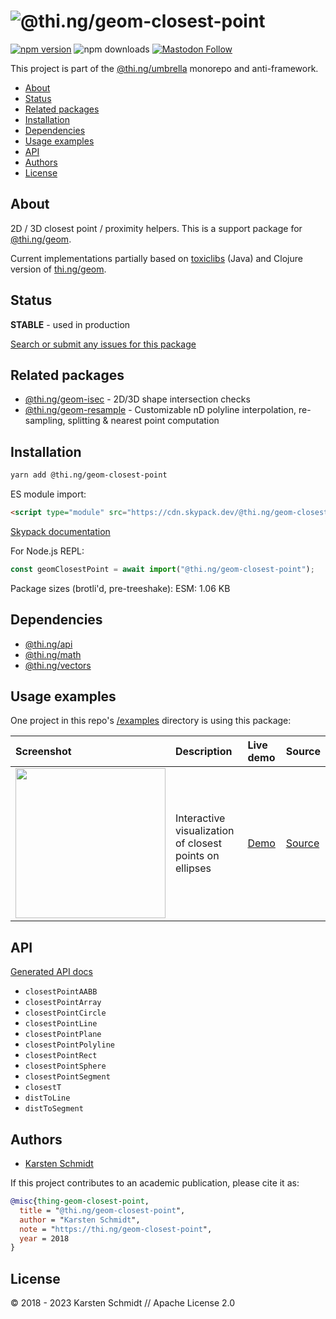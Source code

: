 <!-- This file is generated - DO NOT EDIT! -->
<!-- Please see: https://github.com/thi-ng/umbrella/blob/develop/CONTRIBUTING.md#changes-to-readme-files -->

# ![@thi.ng/geom-closest-point](https://media.thi.ng/umbrella/banners-20230807/thing-geom-closest-point.svg?c67168f1)

[![npm version](https://img.shields.io/npm/v/@thi.ng/geom-closest-point.svg)](https://www.npmjs.com/package/@thi.ng/geom-closest-point)
![npm downloads](https://img.shields.io/npm/dm/@thi.ng/geom-closest-point.svg)
[![Mastodon Follow](https://img.shields.io/mastodon/follow/109331703950160316?domain=https%3A%2F%2Fmastodon.thi.ng&style=social)](https://mastodon.thi.ng/@toxi)

This project is part of the
[@thi.ng/umbrella](https://github.com/thi-ng/umbrella/) monorepo and anti-framework.

- [About](#about)
- [Status](#status)
- [Related packages](#related-packages)
- [Installation](#installation)
- [Dependencies](#dependencies)
- [Usage examples](#usage-examples)
- [API](#api)
- [Authors](#authors)
- [License](#license)

## About

2D / 3D closest point / proximity helpers. This is a support package for [@thi.ng/geom](https://github.com/thi-ng/umbrella/tree/develop/packages/geom).

Current implementations partially based on
[toxiclibs](http://toxiclibs.org) (Java) and Clojure version of
[thi.ng/geom](http://thi.ng/geom).

## Status

**STABLE** - used in production

[Search or submit any issues for this package](https://github.com/thi-ng/umbrella/issues?q=%5Bgeom-closest-point%5D+in%3Atitle)

## Related packages

- [@thi.ng/geom-isec](https://github.com/thi-ng/umbrella/tree/develop/packages/geom-isec) - 2D/3D shape intersection checks
- [@thi.ng/geom-resample](https://github.com/thi-ng/umbrella/tree/develop/packages/geom-resample) - Customizable nD polyline interpolation, re-sampling, splitting & nearest point computation

## Installation

```bash
yarn add @thi.ng/geom-closest-point
```

ES module import:

```html
<script type="module" src="https://cdn.skypack.dev/@thi.ng/geom-closest-point"></script>
```

[Skypack documentation](https://docs.skypack.dev/)

For Node.js REPL:

```js
const geomClosestPoint = await import("@thi.ng/geom-closest-point");
```

Package sizes (brotli'd, pre-treeshake): ESM: 1.06 KB

## Dependencies

- [@thi.ng/api](https://github.com/thi-ng/umbrella/tree/develop/packages/api)
- [@thi.ng/math](https://github.com/thi-ng/umbrella/tree/develop/packages/math)
- [@thi.ng/vectors](https://github.com/thi-ng/umbrella/tree/develop/packages/vectors)

## Usage examples

One project in this repo's
[/examples](https://github.com/thi-ng/umbrella/tree/develop/examples)
directory is using this package:

| Screenshot                                                                                                               | Description                                             | Live demo                                               | Source                                                                               |
|:-------------------------------------------------------------------------------------------------------------------------|:--------------------------------------------------------|:--------------------------------------------------------|:-------------------------------------------------------------------------------------|
| <img src="https://raw.githubusercontent.com/thi-ng/umbrella/develop/assets/examples/ellipse-proximity.png" width="240"/> | Interactive visualization of closest points on ellipses | [Demo](https://demo.thi.ng/umbrella/ellipse-proximity/) | [Source](https://github.com/thi-ng/umbrella/tree/develop/examples/ellipse-proximity) |

## API

[Generated API docs](https://docs.thi.ng/umbrella/geom-closest-point/)

- `closestPointAABB`
- `closestPointArray`
- `closestPointCircle`
- `closestPointLine`
- `closestPointPlane`
- `closestPointPolyline`
- `closestPointRect`
- `closestPointSphere`
- `closestPointSegment`
- `closestT`
- `distToLine`
- `distToSegment`

## Authors

- [Karsten Schmidt](https://thi.ng)

If this project contributes to an academic publication, please cite it as:

```bibtex
@misc{thing-geom-closest-point,
  title = "@thi.ng/geom-closest-point",
  author = "Karsten Schmidt",
  note = "https://thi.ng/geom-closest-point",
  year = 2018
}
```

## License

&copy; 2018 - 2023 Karsten Schmidt // Apache License 2.0
